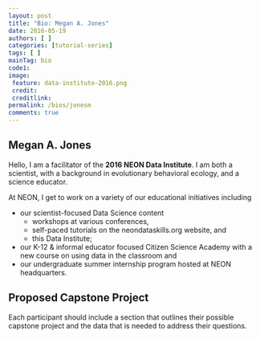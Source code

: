 ```yaml
---
layout: post
title: "Bio: Megan A. Jones"
date: 2016-05-19
authors: [ ]
categories: [tutorial-series]
tags: [ ]
mainTag: bio
code1: 
image:
 feature: data-institute-2016.png
 credit:
 creditlink:
permalink: /bios/jonesm
comments: true
---
```


## Megan A. Jones

Hello, I am a facilitator of the **2016 NEON Data Institute**. I am both a 
scientist, with a background in evolutionary behavioral ecology, and a science 
educator. 

At NEON, I get to work on a variety of our educational initiatives 
including 

* our scientist-focused Data Science content
  + workshops at various conferences, 
  + self-paced tutorials on the neondataskills.org website, and 
  + this Data Institute;
* our K-12 & informal educator focused Citizen Science Academy with a new 
course on using data in the classroom and
* our undergraduate summer internship program hosted at NEON headquarters. 


## Proposed Capstone Project

Each participant should include a section that outlines their possible capstone 
project and the data that is needed to address their questions. 